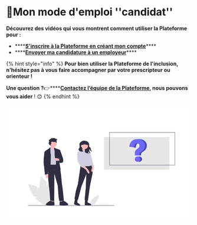 # 📗Mon mode d'emploi ''candidat''

**Découvrez des vidéos qui vous montrent comment utiliser la Plateforme pour :**

* \*\*\*\*[**S'inscrire à la Plateforme en créant mon compte**](inscription-candidat.md)\*\*\*\*
* \*\*\*\*[**Envoyer ma candidature à un employeur**](envoyer-candidature.md)\*\*\*\*

{% hint style="info" %}
**Pour bien utiliser la Plateforme de l'inclusion, n'hésitez pas à vous faire accompagner par votre prescripteur ou orienteur !**

**Une question ?**👉\*\*\*\*[**Contactez l’équipe de la Plateforme**](mailto:contact@inclusion.beta.gouv.fr)**, nous pouvons vous aider** ! 😊 
{% endhint %}

![](../.gitbook/assets/capture-de-cran-2020-06-26-a-17.24.07.png)

